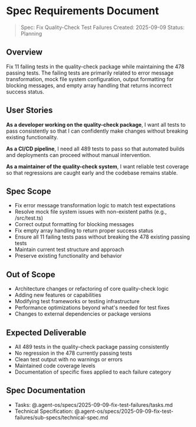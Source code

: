 # Spec Requirements Document

> Spec: Fix Quality-Check Test Failures Created: 2025-09-09 Status: Planning

## Overview

Fix 11 failing tests in the quality-check package while maintaining the 478
passing tests. The failing tests are primarily related to error message
transformation, mock file system configuration, output formatting for blocking
messages, and empty array handling that returns incorrect success status.

## User Stories

**As a developer working on the quality-check package**, I want all tests to
pass consistently so that I can confidently make changes without breaking
existing functionality.

**As a CI/CD pipeline**, I need all 489 tests to pass so that automated builds
and deployments can proceed without manual intervention.

**As a maintainer of the quality-check system**, I want reliable test coverage
so that regressions are caught early and the codebase remains stable.

## Spec Scope

- Fix error message transformation logic to match test expectations
- Resolve mock file system issues with non-existent paths (e.g., /src/test.ts)
- Correct output formatting for blocking messages
- Fix empty array handling to return proper success status
- Ensure all 11 failing tests pass without breaking the 478 existing passing
  tests
- Maintain current test structure and approach
- Preserve existing functionality and behavior

## Out of Scope

- Architecture changes or refactoring of core quality-check logic
- Adding new features or capabilities
- Modifying test frameworks or testing infrastructure
- Performance optimizations beyond what's needed for test fixes
- Changes to external dependencies or package versions

## Expected Deliverable

- All 489 tests in the quality-check package passing consistently
- No regression in the 478 currently passing tests
- Clean test output with no warnings or errors
- Maintained code coverage levels
- Documentation of specific fixes applied to each failure category

## Spec Documentation

- Tasks: @.agent-os/specs/2025-09-09-fix-test-failures/tasks.md
- Technical Specification:
  @.agent-os/specs/2025-09-09-fix-test-failures/sub-specs/technical-spec.md
